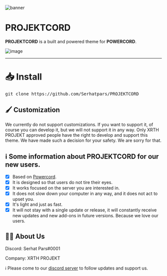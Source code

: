![banner](https://user-images.githubusercontent.com/50179261/131259192-e4e58096-cf96-43ba-9055-2f1a0d606caa.png)
# PROJEKTCORD
**PROJEKTCORD** is a built and powered theme for **POWERCORD**.


![image](https://i.imgur.com/JKRJFOY.png)
<hr>
<h1>📥 Install </h1>

<pre>git clone https://github.com/Serhatpars/PROJEKTCORD</pre>

<h2>🖌️ Customization</h2>
We currently do not support customizations. If you want to support it, of course you can develop it, but we will not support it in any way. Only XRTH PROJEKT approved people have the right to develop and support this theme. We have made such a decision for your safety. We are sorry for that.

<h2>ℹ️ Some information about PROJEKTCORD for our new users.</h2>

- [x] Based on [Powercord](https://powercord.dev/).
- [x] It is designed so that users do not tire their eyes.
- [x] It works focused on the server you are interested in.
- [x] It does not slow down your computer in any way, and it does not act to upset you.
- [x] It's light and just as fast.
- [x] It will not stay with a single update or release, it will constantly receive new updates and new add-ons in future versions. Because we love our users.

<h2>👨‍💻 About Us</h2>

Discord: Serhat Pars#0001

Company: XRTH PROJEKT

ℹ️ Please come to our [discord server](https://dsc.gg/xrthprojekt) to follow updates and support us.
